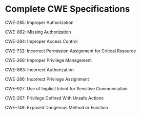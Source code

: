 

# Complete CWE Specifications

CWE-285: Improper Authorization

CWE-862: Missing Authorization

CWE-284: Improper Access Control

CWE-732: Incorrect Permission Assignment for Critical Resource

CWE-269: Improper Privilege Management

CWE-863: Incorrect Authorization

CWE-266: Incorrect Privilege Assignment

CWE-927: Use of Implicit Intent for Sensitive Communication

CWE-267: Privilege Defined With Unsafe Actions

CWE-749: Exposed Dangerous Method or Function